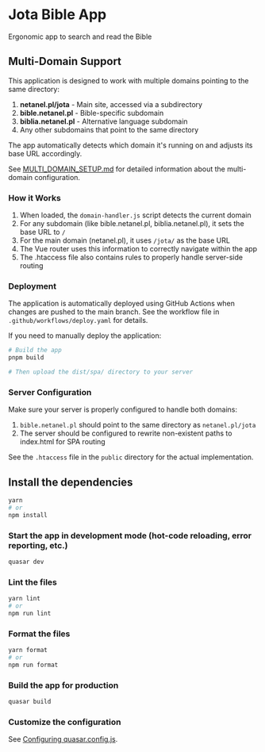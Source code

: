 # Jota Bible App

Ergonomic app to search and read the Bible

## Multi-Domain Support

This application is designed to work with multiple domains pointing to the same directory:

1. **netanel.pl/jota** - Main site, accessed via a subdirectory
2. **bible.netanel.pl** - Bible-specific subdomain 
3. **biblia.netanel.pl** - Alternative language subdomain
4. Any other subdomains that point to the same directory

The app automatically detects which domain it's running on and adjusts its base URL accordingly.

See [MULTI_DOMAIN_SETUP.md](./MULTI_DOMAIN_SETUP.md) for detailed information about the multi-domain configuration.

### How it Works

1. When loaded, the `domain-handler.js` script detects the current domain
2. For any subdomain (like bible.netanel.pl, biblia.netanel.pl), it sets the base URL to `/`
3. For the main domain (netanel.pl), it uses `/jota/` as the base URL
4. The Vue router uses this information to correctly navigate within the app
5. The .htaccess file also contains rules to properly handle server-side routing

### Deployment

The application is automatically deployed using GitHub Actions when changes are pushed to the main branch. See the workflow file in `.github/workflows/deploy.yaml` for details.

If you need to manually deploy the application:

```bash
# Build the app
pnpm build

# Then upload the dist/spa/ directory to your server
```

### Server Configuration

Make sure your server is properly configured to handle both domains:

1. `bible.netanel.pl` should point to the same directory as `netanel.pl/jota`
2. The server should be configured to rewrite non-existent paths to index.html for SPA routing

See the `.htaccess` file in the `public` directory for the actual implementation.

## Install the dependencies

```bash
yarn
# or
npm install
```

### Start the app in development mode (hot-code reloading, error reporting, etc.)

```bash
quasar dev
```

### Lint the files

```bash
yarn lint
# or
npm run lint
```

### Format the files

```bash
yarn format
# or
npm run format
```

### Build the app for production

```bash
quasar build
```

### Customize the configuration

See [Configuring quasar.config.js](https://v2.quasar.dev/quasar-cli-vite/quasar-config-js).
